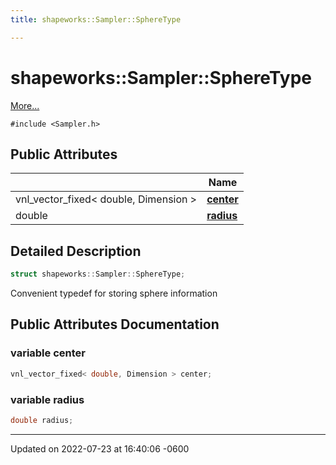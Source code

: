 ```yaml
---
title: shapeworks::Sampler::SphereType

---
```


# shapeworks::Sampler::SphereType



 [More...](#detailed-description)


`#include <Sampler.h>`

## Public Attributes

|                | Name           |
| -------------- | -------------- |
| vnl_vector_fixed< double, Dimension > | **[center](../Classes/structshapeworks_1_1Sampler_1_1SphereType.md#variable-center)**  |
| double | **[radius](../Classes/structshapeworks_1_1Sampler_1_1SphereType.md#variable-radius)**  |

## Detailed Description

```cpp
struct shapeworks::Sampler::SphereType;
```


Convenient typedef for storing sphere information 

## Public Attributes Documentation

### variable center

```cpp
vnl_vector_fixed< double, Dimension > center;
```


### variable radius

```cpp
double radius;
```


-------------------------------

Updated on 2022-07-23 at 16:40:06 -0600